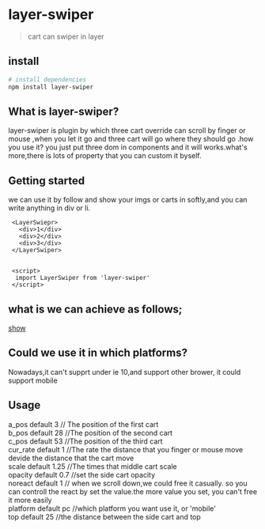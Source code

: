 # layer-swiper

> cart can swiper in layer

## install

``` bash
# install dependencies
npm install layer-swiper
```

## What is layer-swiper?
  layer-swiper is plugin by which three cart override can scroll by finger or mouse ,when you let it go and three cart will go where they should go .how you use it? you just put three dom in components and it will works.what's more,there is lots of property that you can custom it byself.
## Getting started
  we can use it by follow and show your imgs or carts in softly,and you can write anything in div or li.
  ```
   <LayerSwiepr>
     <div>1</div>
     <div>2</div>
     <div>3</div>
   </LayerSwiper>

   
   <script>
    import LayerSwiper from 'layer-swiper'
   </script>
   ```
## what is we can achieve as follows;
[show](https://github.com/XiaoQueXinggg/layer-swiper/blob/master/src/assets/show.gif)
## Could we use it in which platforms?
  Nowadays,it can't supprt under ie 10,and support other brower,
  it could support mobile
## Usage
  a_pos   default   3      // The position of the first cart  
  b_pos  default   28      //The position of the second cart   
  c_pos   default   53    //The position of the third cart  
  cur_rate  default  1     //The rate the distance that you finger or mouse move devide the distance that the cart move   
  scale   default    1.25     //The times that middle cart scale   
  opacity   default  0.7    //set the side cart opacity   
  noreact   default   1    // when we scroll down,we could free it casually. so you can controll the react by set the value.the more value you set, you can't free it more easily  
  platform  default pc    //which platform you want use it, or 'mobile'  
  top   default   25     //the distance between the side cart and top
